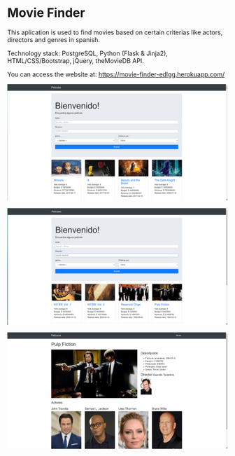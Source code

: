 # Movie Finder

This aplication is used to find movies based on certain criterias like actors, directors and genres in spanish.

Technology stack: PostgreSQL, Python (Flask & Jinja2), HTML/CSS/Bootstrap, jQuery, theMovieDB API.

You can access the website at: https://movie-finder-edlgg.herokuapp.com/


![Home Screen](readme-files/home.png)

![Search](readme-files/search.png)

![Movie](readme-files/movie.png)

